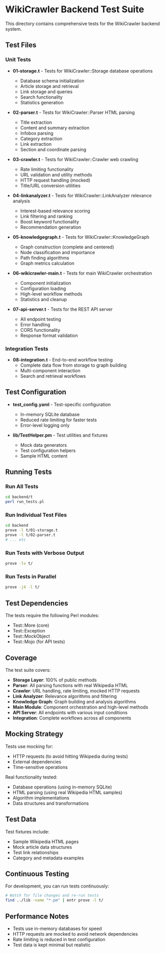 # WikiCrawler Backend Test Suite

This directory contains comprehensive tests for the WikiCrawler backend system.

## Test Files

### Unit Tests

- **01-storage.t** - Tests for WikiCrawler::Storage database operations
  - Database schema initialization
  - Article storage and retrieval
  - Link storage and queries
  - Search functionality
  - Statistics generation

- **02-parser.t** - Tests for WikiCrawler::Parser HTML parsing
  - Title extraction
  - Content and summary extraction
  - Infobox parsing
  - Category extraction
  - Link extraction
  - Section and coordinate parsing

- **03-crawler.t** - Tests for WikiCrawler::Crawler web crawling
  - Rate limiting functionality
  - URL validation and utility methods
  - HTTP request handling (mocked)
  - Title/URL conversion utilities

- **04-linkanalyzer.t** - Tests for WikiCrawler::LinkAnalyzer relevance analysis
  - Interest-based relevance scoring
  - Link filtering and ranking
  - Boost keyword functionality
  - Recommendation generation

- **05-knowledgegraph.t** - Tests for WikiCrawler::KnowledgeGraph
  - Graph construction (complete and centered)
  - Node classification and importance
  - Path finding algorithms
  - Graph metrics calculation

- **06-wikicrawler-main.t** - Tests for main WikiCrawler orchestration
  - Component initialization
  - Configuration loading
  - High-level workflow methods
  - Statistics and cleanup

- **07-api-server.t** - Tests for the REST API server
  - All endpoint testing
  - Error handling
  - CORS functionality
  - Response format validation

### Integration Tests

- **08-integration.t** - End-to-end workflow testing
  - Complete data flow from storage to graph building
  - Multi-component interaction
  - Search and retrieval workflows

## Test Configuration

- **test_config.yaml** - Test-specific configuration
  - In-memory SQLite database
  - Reduced rate limiting for faster tests
  - Error-level logging only

- **lib/TestHelper.pm** - Test utilities and fixtures
  - Mock data generators
  - Test configuration helpers
  - Sample HTML content

## Running Tests

### Run All Tests
```bash
cd backend/t
perl run_tests.pl
```

### Run Individual Test Files
```bash
cd backend
prove -l t/01-storage.t
prove -l t/02-parser.t
# ... etc
```

### Run Tests with Verbose Output
```bash
prove -lv t/
```

### Run Tests in Parallel
```bash
prove -j4 -l t/
```

## Test Dependencies

The tests require the following Perl modules:
- Test::More (core)
- Test::Exception
- Test::MockObject
- Test::Mojo (for API tests)

## Coverage

The test suite covers:

- **Storage Layer**: 100% of public methods
- **Parser**: All parsing functions with real Wikipedia HTML
- **Crawler**: URL handling, rate limiting, mocked HTTP requests
- **Link Analyzer**: Relevance algorithms and filtering
- **Knowledge Graph**: Graph building and analysis algorithms
- **Main Module**: Component orchestration and high-level methods
- **API Server**: All endpoints with various input conditions
- **Integration**: Complete workflows across all components

## Mocking Strategy

Tests use mocking for:
- HTTP requests (to avoid hitting Wikipedia during tests)
- External dependencies
- Time-sensitive operations

Real functionality tested:
- Database operations (using in-memory SQLite)
- HTML parsing (using real Wikipedia HTML samples)
- Algorithm implementations
- Data structures and transformations

## Test Data

Test fixtures include:
- Sample Wikipedia HTML pages
- Mock article data structures
- Test link relationships
- Category and metadata examples

## Continuous Testing

For development, you can run tests continuously:

```bash
# Watch for file changes and re-run tests
find ../lib -name "*.pm" | entr prove -l t/
```

## Performance Notes

- Tests use in-memory databases for speed
- HTTP requests are mocked to avoid network dependencies
- Rate limiting is reduced in test configuration
- Test data is kept minimal but realistic
